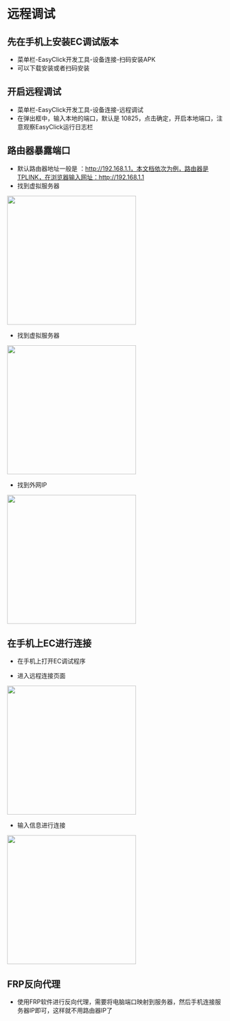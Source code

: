 
# 远程调试

## 先在手机上安装EC调试版本

- 菜单栏-EasyClick开发工具-设备连接-扫码安装APK
- 可以下载安装或者扫码安装

## 开启远程调试
- 菜单栏-EasyClick开发工具-设备连接-远程调试
- 在弹出框中，输入本地的端口，默认是 10825，点击确定，开启本地端口，注意观察EasyClick运行日志栏

## 路由器暴露端口

- 默认路由器地址一般是 ：http://192.168.1.1，本文档依次为例，路由器是TPLINK，在浏览器输入网址：http://192.168.1.1
- 找到虚拟服务器

<img src='/iosimg/remote_1.png' width='300' />

- 找到虚拟服务器

<img src='/iosimg/remote_2.png' width='300' />

- 找到外网IP

<img src='/iosimg/remote_3.png' width='300' />

## 在手机上EC进行连接
- 在手机上打开EC调试程序

- 进入远程连接页面 

<img src='/iosimg/remote_5.png' width='300' />



- 输入信息进行连接 

<img src='/iosimg/remote_6.png' width='300' />


## FRP反向代理
- 使用FRP软件进行反向代理，需要将电脑端口映射到服务器，然后手机连接服务器IP即可，这样就不用路由器IP了

